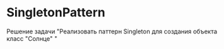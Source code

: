 # SingletonPattern
Решение задачи "Реализовать паттерн Singleton для создания объекта класс "Солнце" "
